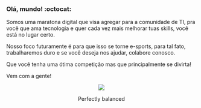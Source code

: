 ### Olá, mundo! :octocat:

Somos uma maratona digital que visa agregar para a comunidade de TI, pra você que ama tecnologia e quer cada vez mais melhorar tuas skills, você está no lugar certo. 

Nosso foco futuramente é para que isso se torne e-sports, para tal fato, trabalharemos duro e se você deseja nos ajudar, colabore conosco.

Que você tenha uma ótima competição mas que principalmente se divirta! 

Vem com a gente!


<div align="center">
<img src=ttps://media.giphy.com/media/m2Q7FEc0bEr4I/giphy.gif" >
<p>Perfectly balanced</p>
</div>



